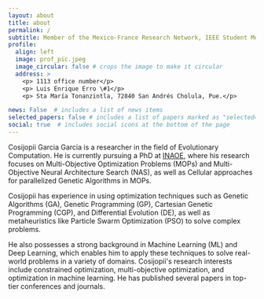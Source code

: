 ```yaml
---
layout: about
title: about
permalink: /
subtitle: Member of the Mexico-France Research Network, IEEE Student Member,  IEEE CIS Member 
profile:
  align: left
  image: prof_pic.jpeg
  image_circular: false # crops the image to make it circular
  address: >
    <p> 1113 office number</p>
    <p> Luis Enrique Erro \#1</p>
    <p> Sta María Tonanzintla, 72840 San Andrés Cholula, Pue.</p>

news: False  # includes a list of news items
selected_papers: false # includes a list of papers marked as "selected={true}"
social: true  # includes social icons at the bottom of the page
---
```


Cosijopii Garcia Garcia is a researcher in the field of Evolutionary Computation. He is currently pursuing a PhD at [INAOE]("https://www.inaoep.mx/), where his research focuses on Multi-Objective Optimization Problems (MOPs) and Multi-Objective Neural Architecture Search (NAS), as well as Cellular approaches for parallelized Genetic Algorithms in MOPs.

Cosijopii has experience in using optimization techniques such as Genetic Algorithms (GA), Genetic Programming (GP), Cartesian Genetic Programming (CGP), and Differential Evolution (DE), as well as metaheuristics like Particle Swarm Optimization (PSO) to solve complex problems.

He also possesses a strong background in Machine Learning (ML) and Deep Learning, which enables him to apply these techniques to solve real-world problems in a variety of domains. Cosijopii's research interests include constrained optimization, multi-objective optimization, and optimization in machine learning. He has published several papers in top-tier conferences and journals.